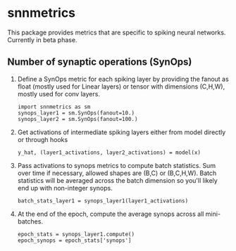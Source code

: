 # snnmetrics

This package provides metrics that are specific to spiking neural networks. Currently in beta phase.

## Number of synaptic operations (SynOps)
1. Define a SynOps metric for each spiking layer by providing the fanout as float (mostly used for Linear layers) or tensor with dimensions (C,H,W), mostly used for conv layers.
    ```
    import snnmetrics as sm
    synops_layer1 = sm.SynOps(fanout=10.)
    synops_layer2 = sm.SynOps(fanout=100.)
    ```
2. Get activations of intermediate spiking layers either from model directly or through hooks
    ```
    y_hat, (layer1_activations, layer2_activations) = model(x)
    ```
3. Pass activations to synops metrics to compute batch statistics. Sum over time if necessary, allowed shapes are (B,C) or (B,C,H,W). Batch statistics will be averaged across the batch dimension so you'll likely end up with non-integer synops.
    ```
    batch_stats_layer1 = synops_layer1(layer1_activations)
    ```
4. At the end of the epoch, compute the average synops across all mini-batches.
    ```
    epoch_stats = synops_layer1.compute()
    epoch_synops = epoch_stats['synops']
    ```
